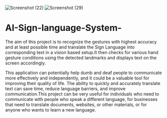 ![Screenshot (22)](https://github.com/SyedKasina/AI-Sign-language-System-/assets/88626712/224cfa3e-c0ba-427e-aedd-7d4d6db11813)
![Screenshot (29)](https://github.com/SyedKasina/AI-Sign-language-System-/assets/88626712/4aec780d-8d2d-4730-af22-bc936dcb7194)
# AI-Sign-language-System-
The aim of this project is to recognize the gestures with highest accuracy and at least possible time and translate the Sign Language into corresponding text in a vision based setup.It then checks for various hand gesture conditions using the detected landmarks and displays text on the screen accordingly. 

This application can potentially help dumb and deaf people to communicate more effectively and independently, and it could be a valuable tool for improving their quality of life. The ability to quickly and accurately translate text can save time, reduce language barriers, and improve communication.This project can be very useful for individuals who need to communicate with people who speak a different language, for businesses that need to translate documents, websites, or other materials, or for anyone who wants to learn a new language.
